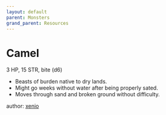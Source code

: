 ```yaml
---
layout: default
parent: Monsters
grand_parent: Resources
---
```

# Camel
3 HP, 15 STR, bite (d6)  
- Beasts of burden native to dry lands.  
- Might go weeks without water after being properly sated.  
- Moves through sand and broken ground without difficulty.  

author: [xenio](https://xenioinabottle.blogspot.com)
